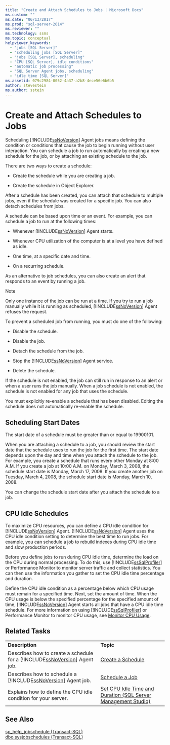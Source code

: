 ```yaml
---
title: "Create and Attach Schedules to Jobs | Microsoft Docs"
ms.custom: ""
ms.date: "06/13/2017"
ms.prod: "sql-server-2014"
ms.reviewer: ""
ms.technology: ssms
ms.topic: conceptual
helpviewer_keywords: 
  - "jobs [SQL Server]"
  - "scheduling jobs [SQL Server]"
  - "jobs [SQL Server], scheduling"
  - "CPU [SQL Server], idle conditions"
  - "automatic job processing"
  - "SQL Server Agent jobs, scheduling"
  - "idle time [SQL Server]"
ms.assetid: 079c2984-0052-4a37-a2b8-4ece56e6b6b5
author: stevestein
ms.author: sstein
---
```

# Create and Attach Schedules to Jobs
  Scheduling [!INCLUDE[ssNoVersion](../../includes/ssnoversion-md.md)] Agent jobs means defining the condition or conditions that cause the job to begin running without user interaction. You can schedule a job to run automatically by creating a new schedule for the job, or by attaching an existing schedule to the job.  
  
 There are two ways to create a schedule:  
  
-   Create the schedule while you are creating a job.  
  
-   Create the schedule in Object Explorer.  
  
 After a schedule has been created, you can attach that schedule to multiple jobs, even if the schedule was created for a specific job. You can also detach schedules from jobs.  
  
 A schedule can be based upon time or an event. For example, you can schedule a job to run at the following times:  
  
-   Whenever [!INCLUDE[ssNoVersion](../../includes/ssnoversion-md.md)] Agent starts.  
  
-   Whenever CPU utilization of the computer is at a level you have defined as idle.  
  
-   One time, at a specific date and time.  
  
-   On a recurring schedule.  
  
 As an alternative to job schedules, you can also create an alert that responds to an event by running a job.  
  
> [!NOTE]  
>  Only one instance of the job can be run at a time. If you try to run a job manually while it is running as scheduled, [!INCLUDE[ssNoVersion](../../includes/ssnoversion-md.md)] Agent refuses the request.  
  
 To prevent a scheduled job from running, you must do one of the following:  
  
-   Disable the schedule.  
  
-   Disable the job.  
  
-   Detach the schedule from the job.  
  
-   Stop the [!INCLUDE[ssNoVersion](../../includes/ssnoversion-md.md)] Agent service.  
  
-   Delete the schedule.  
  
 If the schedule is not enabled, the job can still run in response to an alert or when a user runs the job manually. When a job schedule is not enabled, the schedule is not enabled for any job that uses the schedule.  
  
 You must explicitly re-enable a schedule that has been disabled. Editing the schedule does not automatically re-enable the schedule.  
  
## Scheduling Start Dates  
 The start date of a schedule must be greater than or equal to 19900101.  
  
 When you are attaching a schedule to a job, you should review the start date that the schedule uses to run the job for the first time. The start date depends upon the day and time when you attach the schedule to the job. For example, you create a schedule that runs every other Monday at 8:00 A.M. If you create a job at 10:00 A.M. on Monday, March 3, 2008, the schedule start date is Monday, March 17, 2008. If you create another job on Tuesday, March 4, 2008, the schedule start date is Monday, March 10, 2008.  
  
 You can change the schedule start date after you attach the schedule to a job.  
  
## CPU Idle Schedules  
 To maximize CPU resources, you can define a CPU idle condition for [!INCLUDE[ssNoVersion](../../includes/ssnoversion-md.md)] Agent. [!INCLUDE[ssNoVersion](../../includes/ssnoversion-md.md)] Agent uses the CPU idle condition setting to determine the best time to run jobs. For example, you can schedule a job to rebuild indexes during CPU idle time and slow production periods.  
  
 Before you define jobs to run during CPU idle time, determine the load on the CPU during normal processing. To do this, use [!INCLUDE[ssSqlProfiler](../../includes/sssqlprofiler-md.md)] or Performance Monitor to monitor server traffic and collect statistics. You can then use the information you gather to set the CPU idle time percentage and duration.  
  
 Define the CPU idle condition as a percentage below which CPU usage must remain for a specified time. Next, set the amount of time. When the CPU usage is below the specified percentage for the specified amount of time, [!INCLUDE[ssNoVersion](../../includes/ssnoversion-md.md)] Agent starts all jobs that have a CPU idle time schedule. For more information on using [!INCLUDE[ssSqlProfiler](../../includes/sssqlprofiler-md.md)] or Performance Monitor to monitor CPU usage, see [Monitor CPU Usage](../../relational-databases/performance-monitor/monitor-cpu-usage.md).  
  
## Related Tasks  
  
|||  
|-|-|  
|**Description**|**Topic**|  
|Describes how to create a schedule for a [!INCLUDE[ssNoVersion](../../includes/ssnoversion-md.md)] Agent job.|[Create a Schedule](create-a-schedule.md)|  
|Describes how to schedule a [!INCLUDE[ssNoVersion](../../includes/ssnoversion-md.md)] Agent job.|[Schedule a Job](schedule-a-job.md)|  
|Explains how to define the CPU idle condition for your server.|[Set CPU Idle Time and Duration &#40;SQL Server Management Studio&#41;](set-cpu-idle-time-and-duration-sql-server-management-studio.md)|  
  
## See Also  
 [sp_help_jobschedule &#40;Transact-SQL&#41;](/sql/relational-databases/system-stored-procedures/sp-help-jobschedule-transact-sql)   
 [dbo.sysjobschedules &#40;Transact-SQL&#41;](/sql/relational-databases/system-tables/dbo-sysjobschedules-transact-sql)  
  
  
